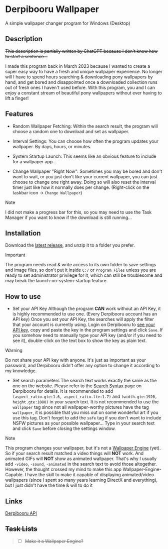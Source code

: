 # Derpibooru Wallpaper
A simple wallpaper changer program for Windows (Desktop)

## Description
~~This description is partially written by ChatGPT because I don't know how to start a sentence...~~

I made this program back in March 2023 because I wanted to create a super easy way to have a fresh and unique wallpaper experience. No longer will I have to spend hours searching & downloading pony wallpapers by hand, and get bored and disappointed once a downloaded collection runs out of fresh ones I haven't used before. With this program, you and I can enjoy a constant stream of beautiful pony wallpapers without ever having to lift a finger!

## Features
- Random Wallpaper Fetching: 
Within the search result, the program will choose a random one to download and set as wallpaper.

- Interval Settings: 
You can choose how often the program updates your wallpaper. By days, hours, or minutes.

- System Startup Launch: 
This seems like an obvious feature to include for a wallpaper app...

- Change Wallpaper "Right Now":
Sometimes you may be bored and don't want to wait, or you just don't like your current wallpaper, you can just choose to change one right away. Doing so will also reset the interval timer just like how it normally does per change.
(Right-click on the taskbar icon -> `Change Wallpaper`)
> [!NOTE]
> I did not make a progress bar for this, so you may need to use the Task Manager if you want to know if the download is still running...

## Installation
Download the [latest release](https://github.com/wd357dui/Derpibooru-Wallpaper/releases/latest/download/DerpibooruWallpaper.zip), and unzip it to a folder you prefer.
> [!IMPORTANT]
> The program needs read & write access to its own folder to save settings and image files, so don't put it inside `C:/` or `Program Files` unless you are ready to set administrator privilege for it, which can still be troublesome and may break the launch-on-system-startup feature.

## How to use
- Set your API Key
Although the program **CAN** work without an API Key, it is highly recommended to use one. (Every Derpibooru account has an API key)
Once you set your API Key, the searches will apply the filter that your account is currently using.
Login on Derpibooru to [see your API key](https://derpibooru.org/registrations/edit), copy and paste the key in the program settings and click `Save`.
If you somehow need to manually type your API key (and/or if you need to see it), double-click on the text box to show the key as plain text.
> [!WARNING]
> Do not share your API key with anyone. It's just as important as your password, and Derpibooru didn't offer any option to change it according to my knowledge.

- Set search parameters
The search text works exactly the same as the one on the website. Please refer to the [Search Syntax](https://derpibooru.org/pages/search_syntax) page on Derpibooru for details.
It is recommended to add `(aspect_ratio.gte:1.6, aspect_ratio.lte:1.7)` and `(width.gte:1920, height.gte:1080)` in your search text. It is not recommended to use the `wallpaper` tag since not all wallpaper-worthy pictures have the tag `wallpaper`, it is possible that you miss out on some wonderful art if you use this tag.
Don't forget to add the `safe` tag if you don't want to include NSFW pictures as your possible wallpaper...
Type in your search text and click `Save` before closing the settings window.
> [!NOTE]
> This program changes your wallpaper, but it's not a [Wallpaper Engine](https://wikipedia.org/wiki/Wallpaper_Engine) (yet).
> So if your search result matched a video things will **NOT** work. And animated GIFs will **NOT** show as animated wallpaper.
> That's why I usually add `-video`, `-sound`, `-animated` in the search text to avoid those altogether.
> However, the thought crossed my mind to make this app Wallpaper-Engine-Capable. I have the skill to make it capable of displaying animated/video wallpapers (since I spent so many years learning DirectX and everything), but I just didn't have the time & will to do it

## Links
[Derpibooru API](https://derpibooru.org/pages/api)

## ~~Task Lists~~
> - [ ] ~~Make it a Wallpaper Engine?~~
